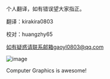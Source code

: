 个人翻译，如有错误望大家指正。

翻译：kirakira0803

校对：huangzhy65

如有疑惑请联系邮箱gaoyl0803@qq.com

![image](https://user-images.githubusercontent.com/41580525/158317860-dd1483c4-ca16-4bfb-9257-319898f505d9.png)

Computer Graphics is awesome!
